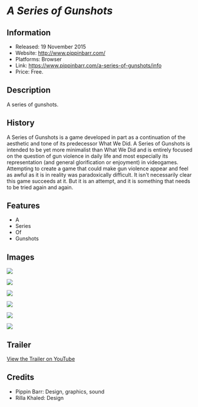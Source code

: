 # *A Series of Gunshots*

## Information
* Released: 19 November 2015
* Website: http://www.pippinbarr.com/
* Platforms: Browser
* Link: https://www.pippinbarr.com/a-series-of-gunshots/info
* Price: Free.

## Description
A series of gunshots.

## History
A Series of Gunshots is a game developed in part as a continuation of the aesthetic and tone of its predecessor What We Did. A Series of Gunshots is intended to be yet more minimalist than What We Did and is entirely focused on the question of gun violence in daily life and most especially its representation (and general glorification or enjoyment) in videogames. Attempting to create a game that could make gun violence appear and feel as awful as it is in reality was paradoxically difficult. It isn't necessarily clear this game succeeds at it. But it is an attempt, and it is something that needs to be tried again and again.

## Features
* A
* Series
* Of
* Gunshots

## Images
![](images/1.png)

![](images/2.png)

![](images/3.png)

![](images/4.png)

![](images/5.png)

![](images/6.png)

## Trailer
[View the Trailer on YouTube](https://www.youtube.com/watch?v=21GCoJLj2I8)

## Credits
* Pippin Barr: Design, graphics, sound
* Rilla Khaled: Design

